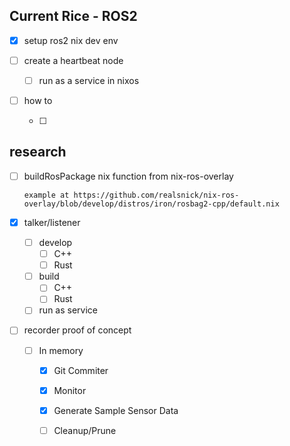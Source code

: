 ## Current Rice - ROS2

- [x] setup ros2 nix dev env 

- [ ] create a heartbeat node 
  
  - [ ] run as a service in nixos

- [ ] how to 
  
  - [ ] 

## research

- [ ] buildRosPackage nix function from nix-ros-overlay
  
      example at https://github.com/realsnick/nix-ros-overlay/blob/develop/distros/iron/rosbag2-cpp/default.nix

- [x] talker/listener
  
  - [ ] develop
    - [ ] C++
    - [ ] Rust
  - [ ] build
    - [ ] C++
    - [ ] Rust
  - [ ] run as service

- [ ] recorder proof of concept
  
  - [ ] In memory 
    
    - [x] Git Commiter
    
    - [x] Monitor
    
    - [x] Generate Sample Sensor Data
    
    - [ ] Cleanup/Prune


